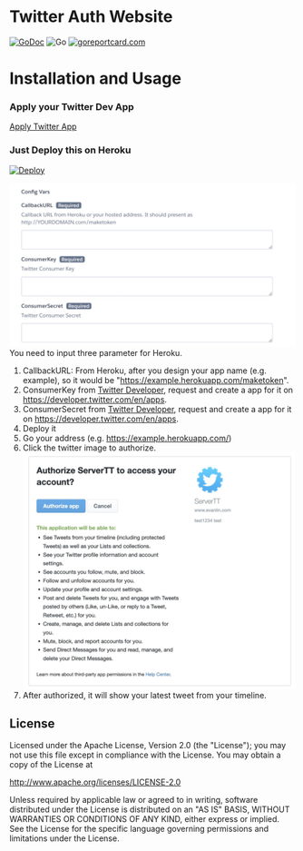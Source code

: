Twitter Auth Website
==============

 [![GoDoc](https://godoc.org/github.com/kkdai/twitter-auth-web.svg?status.svg)](https://godoc.org/github.com/kkdai/twitter-auth-web) ![Go](https://github.com/kkdai/twitter-auth-web/workflows/Go/badge.svg) [![goreportcard.com](https://goreportcard.com/badge/github.com/kkdai/twitter-auth-web)](https://goreportcard.com/report/github.com/kkdai/twitter-auth-web)

Installation and Usage
=============

### Apply your Twitter Dev App 

[Apply Twitter App](https://developer.twitter.com/en/apps)

### Just Deploy this on Heroku

[![Deploy](https://www.herokucdn.com/deploy/button.svg)](https://heroku.com/deploy)

![img](images/heroku_setting.jpg)
You need to input three parameter for Heroku.

1. CallbackURL: From Heroku, after you design your app name (e.g. example), so it would be "<https://example.herokuapp.com/maketoken>".
2. ConsumerKey from [Twitter Developer](https://developer.twitter.com/en/apps), request and create a app for it on <https://developer.twitter.com/en/apps>.
3. ConsumerSecret from [Twitter Developer](https://developer.twitter.com/en/apps), request and create a app for it on <https://developer.twitter.com/en/apps>.
4. Deploy it
5. Go your address (e.g. <https://example.herokuapp.com/>)
6. Click the twitter image to authorize.
![img2](images/auth.jpg)
7. After authorized, it will show your latest tweet from your timeline.

License
---------------

Licensed under the Apache License, Version 2.0 (the "License");
you may not use this file except in compliance with the License.
You may obtain a copy of the License at

<http://www.apache.org/licenses/LICENSE-2.0>

Unless required by applicable law or agreed to in writing, software
distributed under the License is distributed on an "AS IS" BASIS,
WITHOUT WARRANTIES OR CONDITIONS OF ANY KIND, either express or implied.
See the License for the specific language governing permissions and
limitations under the License.
